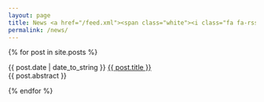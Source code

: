 ```yaml
---
layout: page 
title: News <a href="/feed.xml"><span class="white"><i class="fa fa-rss-square" aria-hidden="true"></i></span></a>
permalink: /news/
---
```

{% for post in site.posts %}
<p>
<span id="post_data" class="date">{{ post.date | date_to_string }}</span>
<span id="post_title"><a href="{{ post.url }}">{{ post.title }}</a></span>
<br>
<span id="post_absract">{{ post.abstract }}</span>
</p>
{% endfor %}

<script type="text/javascript">
var el = document.getElementsByClassName("date")

for(var i = 0, ilen = el.length; i < ilen; i++) {
  var x = el[i].innerHTML
  var event_date = new Date(x)
  var today = new Date()

  if( (event_date - today) > 0) {
	  el[i].innerHTML = '<span class="upcoming">Upcoming - </span>'+el[i].innerHTML
  }

}
</script>
